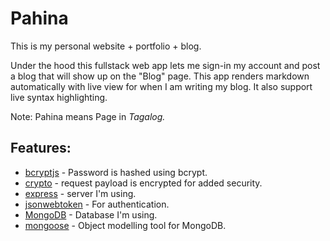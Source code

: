 # Pahina

This is my personal website + portfolio + blog.

Under the hood this fullstack web app lets me sign-in my account and post a blog that will show up on the "Blog" page. This app renders markdown automatically with live view for when I am writing my blog. It also support live syntax highlighting.

Note: Pahina means Page in _Tagalog._

## Features:
* [bcryptjs](https://www.npmjs.com/package/bcryptjs) - Password is hashed using bcrypt.
* [crypto](https://nodejs.org/api/crypto.html) - request payload is encrypted for added security.
* [express](https://www.npmjs.com/package/express) - server I'm using.
* [jsonwebtoken](https://www.npmjs.com/package/jsonwebtoken) - For authentication.
* [MongoDB](https://www.mongodb.com/) - Database I'm using.
* [mongoose](https://www.npmjs.com/package/mongoose) - Object modelling tool for MongoDB.